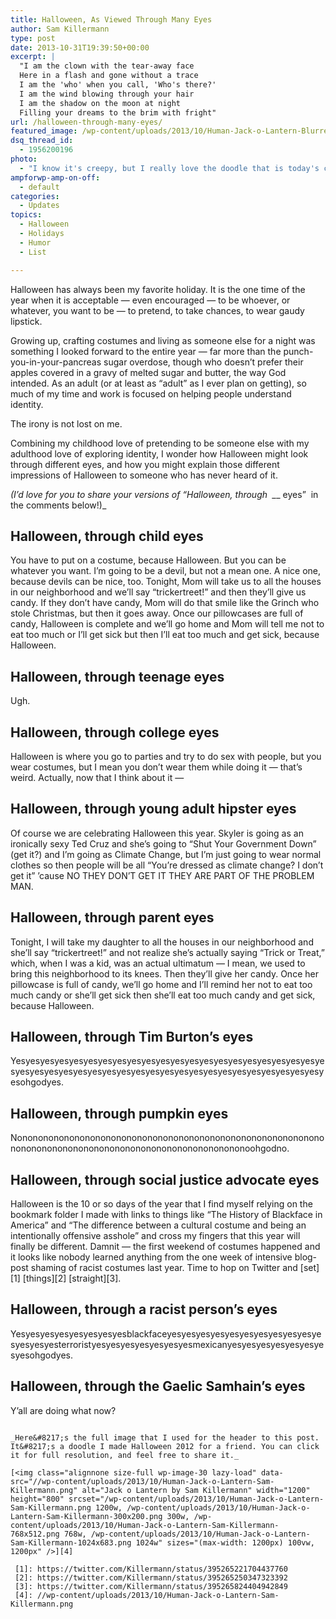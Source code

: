 ```yaml
---
title: Halloween, As Viewed Through Many Eyes
author: Sam Killermann
type: post
date: 2013-10-31T19:39:50+00:00
excerpt: |
  "I am the clown with the tear-away face
  Here in a flash and gone without a trace
  I am the 'who' when you call, 'Who's there?'
  I am the wind blowing through your hair
  I am the shadow on the moon at night
  Filling your dreams to the brim with fright"
url: /halloween-through-many-eyes/
featured_image: /wp-content/uploads/2013/10/Human-Jack-o-Lantern-Blurred-Sam-Killermann.jpg
dsq_thread_id:
  - 1956200196
photo:
  - "I know it's creepy, but I really love the doodle that is today's cover photo."
ampforwp-amp-on-off:
  - default
categories:
  - Updates
topics:
  - Halloween
  - Holidays
  - Humor
  - List

---
```

Halloween has always been my favorite holiday. It is the one time of the year when it is acceptable &#8212; even encouraged &#8212; to be whoever, or whatever, you want to be &#8212; to pretend, to take chances, to wear gaudy lipstick.

Growing up, crafting costumes and living as someone else for a night was something I looked forward to the entire year &#8212; far more than the punch-you-in-your-pancreas sugar overdose, though who doesn&#8217;t prefer their apples covered in a gravy of melted sugar and butter, the way God intended. As an adult (or at least as &#8220;adult&#8221; as I ever plan on getting), so much of my time and work is focused on helping people understand identity.

The irony is not lost on me.<!--more-->

Combining my childhood love of pretending to be someone else with my adulthood love of exploring identity, I wonder how Halloween might look through different eyes, and how you might explain those different impressions of Halloween to someone who has never heard of it.

_(I&#8217;d love for you to share your versions of &#8220;Halloween, through  \___ eyes&#8221;  in the comments below!)_

## Halloween, through child eyes

You have to put on a costume, because Halloween. But you can be whatever you want. I&#8217;m going to be a devil, but not a mean one. A nice one, because devils can be nice, too. Tonight, Mom will take us to all the houses in our neighborhood and we&#8217;ll say &#8220;trickertreet!&#8221; and then they&#8217;ll give us candy. If they don&#8217;t have candy, Mom will do that smile like the Grinch who stole Christmas, but then it goes away. Once our pillowcases are full of candy, Halloween is complete and we&#8217;ll go home and Mom will tell me not to eat too much or I&#8217;ll get sick but then I&#8217;ll eat too much and get sick, because Halloween.

## Halloween, through teenage eyes

Ugh.

## Halloween, through college eyes

Halloween is where you go to parties and try to do sex with people, but you wear costumes, but I mean you don&#8217;t wear them while doing it &#8212; that&#8217;s weird. Actually, now that I think about it &#8212;

## Halloween, through young adult hipster eyes

Of course we are celebrating Halloween this year. Skyler is going as an ironically sexy Ted Cruz and she&#8217;s going to &#8220;Shut Your Government Down&#8221; (get it?) and I&#8217;m going as Climate Change, but I&#8217;m just going to wear normal clothes so then people will be all &#8220;You&#8217;re dressed as climate change? I don&#8217;t get it&#8221; &#8217;cause NO THEY DON&#8217;T GET IT THEY ARE PART OF THE PROBLEM MAN.

## Halloween, through parent eyes

Tonight, I will take my daughter to all the houses in our neighborhood and she&#8217;ll say &#8220;trickertreet!&#8221; and not realize she&#8217;s actually saying &#8220;Trick or Treat,&#8221; which, when I was a kid, was an actual ultimatum &#8212; I mean, we used to bring this neighborhood to its knees. Then they&#8217;ll give her candy. Once her pillowcase is full of candy, we&#8217;ll go home and I&#8217;ll remind her not to eat too much candy or she&#8217;ll get sick then she&#8217;ll eat too much candy and get sick, because Halloween.

## Halloween, through Tim Burton&#8217;s eyes

Yesyesyesyesyesyesyesyesyesyesyesyesyesyesyesyesyesyesyesyesyesyesyesyesyesyesyesyesyesyesyesyesyesyesyesyesyesyesyesyesyesyesyesyesohgodyes.

## Halloween, through pumpkin eyes

Nononononononononononononononononononononononononononononononononononononononononononononononononononononoohgodno.

## Halloween, through social justice advocate eyes

Halloween is the 10 or so days of the year that I find myself relying on the bookmark folder I made with links to things like &#8220;The History of Blackface in America&#8221; and &#8220;The difference between a cultural costume and being an intentionally offensive asshole&#8221; and cross my fingers that this year will finally be different. Damnit &#8212; the first weekend of costumes happened and it looks like nobody learned anything from the one week of intensive blog-post shaming of racist costumes last year. Time to hop on Twitter and [set][1] [things][2] [straight][3].

## Halloween, through a racist person&#8217;s eyes

Yesyesyesyesyesyesyesyesblackfaceyesyesyesyesyesyesyesyesyesyesyesyesyesyesterroristyesyesyesyesyesyesyesmexicanyesyesyesyesyesyesyesyesohgodyes.

## Halloween, through the Gaelic Samhain&#8217;s eyes

Y&#8217;all are doing what now?

~~~

_Here&#8217;s the full image that I used for the header to this post. It&#8217;s a doodle I made Halloween 2012 for a friend. You can click it for full resolution, and feel free to share it._

[<img class="alignnone size-full wp-image-30 lazy-load" data-src="//wp-content/uploads/2013/10/Human-Jack-o-Lantern-Sam-Killermann.png" alt="Jack o Lantern by Sam Killermann" width="1200" height="800" srcset="/wp-content/uploads/2013/10/Human-Jack-o-Lantern-Sam-Killermann.png 1200w, /wp-content/uploads/2013/10/Human-Jack-o-Lantern-Sam-Killermann-300x200.png 300w, /wp-content/uploads/2013/10/Human-Jack-o-Lantern-Sam-Killermann-768x512.png 768w, /wp-content/uploads/2013/10/Human-Jack-o-Lantern-Sam-Killermann-1024x683.png 1024w" sizes="(max-width: 1200px) 100vw, 1200px" />][4]

 [1]: https://twitter.com/Killermann/status/395265221704437760
 [2]: https://twitter.com/Killermann/status/395265250347323392
 [3]: https://twitter.com/Killermann/status/395265824404942849
 [4]: //wp-content/uploads/2013/10/Human-Jack-o-Lantern-Sam-Killermann.png